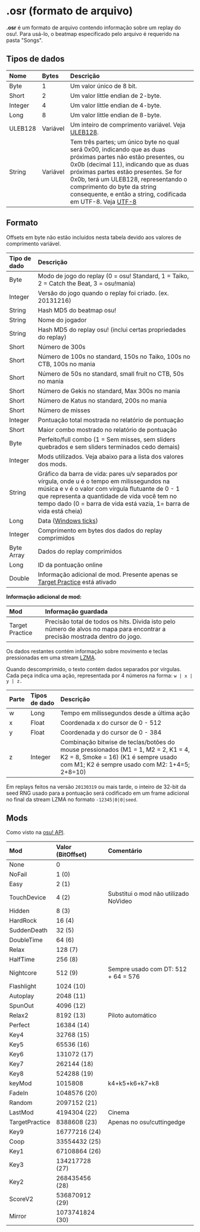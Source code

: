 # .osr (formato de arquivo)

**.osr** é um formato de arquivo contendo informação sobre um replay do osu!. Para usá-lo, o beatmap especificado pelo arquivo é requerido na pasta "Songs".

## Tipos de dados

| Nome | Bytes | Descrição |
| :-- | :-- | :-- |
| Byte | 1 | Um valor único de 8 bit. |
| Short | 2 | Um valor little endian de 2-byte. |
| Integer | 4 | Um valor little endian de 4-byte. |
| Long | 8 | Um valor little endian de 8-byte. |
| ULEB128 | Variável | Um inteiro de comprimento variável. Veja [ULEB128](https://en.wikipedia.org/wiki/LEB128). |
| String | Variável | Tem três partes; um único byte no qual será 0x00, indicando que as duas próximas partes não estão presentes, ou 0x0b (decimal 11), indicando que as duas próximas partes estão presentes. Se for 0x0b, terá um ULEB128, representando o comprimento do byte da string consequente, e então a string, codificada em UTF-8. Veja [UTF-8](https://pt.wikipedia.org/wiki/UTF-8) |

## Formato

Offsets em byte não estão incluídos nesta tabela devido aos valores de comprimento variável.

| Tipo de dado | Descrição |
| :-- | :-- |
| Byte | Modo de jogo do replay (0 = osu! Standard, 1 = Taiko, 2 = Catch the Beat, 3 = osu!mania) |
| Integer | Versão do jogo quando o replay foi criado. (ex. 20131216) |
| String | Hash MD5 do beatmap osu! |
| String | Nome do jogador |
| String | Hash MD5 do replay osu! (inclui certas propriedades do replay) |
| Short | Número de 300s |
| Short | Número de 100s no standard, 150s no Taiko, 100s no CTB, 100s no mania |
| Short | Número de 50s no standard, small fruit no CTB, 50s no mania |
| Short | Número de Gekis no standard, Max 300s no mania |
| Short | Número de Katus no standard, 200s no mania |
| Short | Número de misses |
| Integer | Pontuação total mostrada no relatório de pontuação |
| Short | Maior combo mostrado no relatório de pontuação |
| Byte | Perfeito/full combo (1 = Sem misses, sem sliders quebrados e sem sliders terminados cedo demais) |
| Integer | Mods utilizados. Veja abaixo para a lista dos valores dos mods. |
| String | Gráfico da barra de vida: pares u/v separados por vírgula, onde u é o tempo em milissegundos na música e v é o valor com vírgula flutuante de 0 - 1 que representa a quantidade de vida você tem no tempo dado (0 = barra de vida está vazia, 1= barra de vida está cheia) |
| Long | Data ([Windows ticks](https://learn.microsoft.com/pt-br/dotnet/api/system.datetime.ticks)) |
| Integer | Comprimento em bytes dos dados do replay comprimidos |
| Byte Array | Dados do replay comprimidos |
| Long | ID da pontuação online |
| Double | Informação adicional de mod. Presente apenas se [Target Practice](/wiki/Gameplay/Game_modifier#special) está ativado |

**Informação adicional de mod:**

| Mod | Informação guardada |
| :-- | :-- |
| Target Practice | Precisão total de todos os hits. Divida isto pelo número de alvos no mapa para encontrar a precisão mostrada dentro do jogo. |

Os dados restantes contém informação sobre movimento e teclas pressionadas em uma stream [LZMA](https://pt.wikipedia.org/wiki/LZMA).

Quando descomprimido, o texto contém dados separados por vírgulas. Cada peça indica uma ação, representada por 4 números na forma: `w | x | y | z.`

| Parte | Tipos de dado | Descrição |
| :-- | :-- | :-- |
| w | Long | Tempo em milissegundos desde a última ação |
| x | Float | Coordenada x do cursor de 0 - 512 |
| y | Float | Coordenada y do cursor de 0 - 384 |
| z | Integer | Combinação bitwise de teclas/botões do mouse pressionados (M1 = 1, M2 = 2, K1 = 4, K2 = 8, Smoke = 16) (K1 é sempre usado com M1; K2 é sempre usado com M2: 1+4=5; 2+8=10) |

Em replays feitos na versão `20130319` ou mais tarde, o inteiro de 32-bit da seed RNG usado para a pontuação será codificado em um frame adicional no final da stream LZMA no formato `-12345|0|0|seed`.

## Mods

Como visto na [osu! API](https://github.com/ppy/osu-api/wiki#mods).

| Mod | Valor (BitOffset) | Comentário |
| :-- | :-- | :-- |
| None | 0 |  |
| NoFail | 1 (0) |  |
| Easy | 2 (1) |  |
| TouchDevice | 4 (2) | Substitui o mod não utilizado NoVideo |
| Hidden | 8 (3) |  |
| HardRock | 16 (4) |  |
| SuddenDeath | 32 (5) |  |
| DoubleTime | 64 (6) |  |
| Relax | 128 (7) |  |
| HalfTime | 256 (8) |  |
| Nightcore | 512 (9) | Sempre usado com DT: 512 + 64 = 576 |
| Flashlight | 1024 (10) |  |
| Autoplay | 2048 (11) |  |
| SpunOut | 4096 (12) |  |
| Relax2 | 8192 (13) | Piloto automático |
| Perfect | 16384 (14) |  |
| Key4 | 32768 (15) |  |
| Key5 | 65536 (16) |  |
| Key6 | 131072 (17) |  |
| Key7 | 262144 (18) |  |
| Key8 | 524288 (19) |  |
| keyMod | 1015808 | k4+k5+k6+k7+k8 |
| FadeIn | 1048576 (20) |  |
| Random | 2097152 (21) |  |
| LastMod | 4194304 (22) | Cinema |
| TargetPractice | 8388608 (23) | Apenas no osu!cuttingedge |
| Key9 | 16777216 (24) |  |
| Coop | 33554432 (25) |  |
| Key1 | 67108864 (26) |  |
| Key3 | 134217728 (27) |  |
| Key2 | 268435456 (28) |  |
| ScoreV2 | 536870912 (29) |  |
| Mirror | 1073741824 (30) |  |
